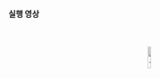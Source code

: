 #### 실행 영상
<br/>
<p align="center">
<img width="10%" alt="실행 영상" src="https://github.com/user-attachments/assets/f6acccfd-db27-4447-af27-2dd382e1114b">
</p>
